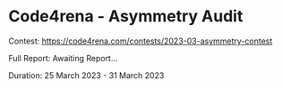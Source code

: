 # Code4rena - Asymmetry Audit 

Contest: https://code4rena.com/contests/2023-03-asymmetry-contest

Full Report: Awaiting Report...

Duration: 25 March 2023 - 31 March 2023

 